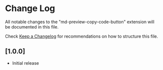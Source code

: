 # Change Log

All notable changes to the "md-preview-copy-code-button" extension will be documented in this file.

Check [Keep a Changelog](http://keepachangelog.com/) for recommendations on how to structure this file.

## [1.0.0]

- Initial release
